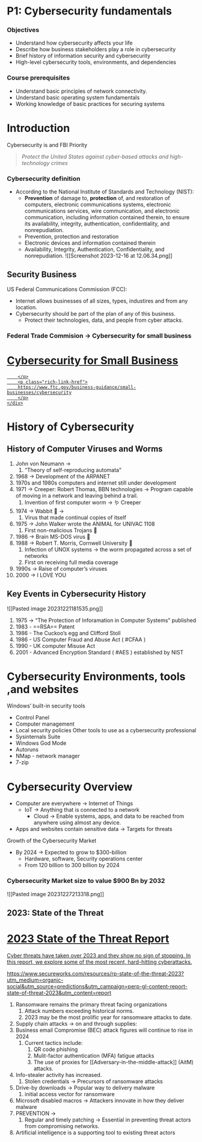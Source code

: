 # P1: Cybersecurity fundamentals

### Objectives
- Understand how cybersecurity affects your life
- Describe how business stakeholders play a role in cybersecurity
- Brief history of information security and cybersecurity
- High-level cybersecurity tools, environments, and dependencies

### Course prerequisites
- Understand basic principles of network connectivity.
- Understand basic operating system fundamentals 
- Working knowledge of basic practices for securing systems

# Introduction

Cybersecurity is and FBI Priority
> *Protect the United States against cyber-based attacks and high-technology crimes*

### Cybersecurity definition
- According to the National Institute of Standards and Technology (NIST):
	- **Prevention** of damage to, **protection** of, and restoration of computers, electronic communications systems, electronic communications services, wire communication, and electronic communication, including information contained therein, to ensure its availability, integrity, authentication, confidentiality, and nonrepudiation.
	- Prevention, protection and restoration
	- Electronic devices and information contained therein
	- Availability, Integrity, Authentication, Confidentiality, and nonrepudiation.
![[Screenshot 2023-12-16 at 12.06.34.png]]

## Security Business

US Federal Communications Commission (FCC):
- Internet allows businesses of all sizes, types, industires and from any location.
- Cybersecurity should be part of the plan of any of this business.
	- Protect their technologies, data, and people from cyber attacks.

### Federal Trade Commision → Cybersecurity for small business

<div class="rich-link-card-container"><a class="rich-link-card" href="https://www.ftc.gov/business-guidance/small-businesses/cybersecurity" target="_blank">
	<div class="rich-link-image-container">
		<div class="rich-link-image" style="background-image: url('https://www.ftc.gov/sites/default/files/ftc_gov/images/ftc_social_share_default_en.jpg')">
	</div>
	</div>
	<div class="rich-link-card-text">
		<h1 class="rich-link-card-title">Cybersecurity for Small Business</h1>
		<p class="rich-link-card-description">
		
		</p>
		<p class="rich-link-href">
		https://www.ftc.gov/business-guidance/small-businesses/cybersecurity
		</p>
	</div>
</a></div>

# History of Cybersecurity

## History of Computer Viruses and Worms
1. John von Neumann → 
	1. “Theory of self-reproducing automata”
3. 1968 → Development of the ARPANET
4. 1970s and 1980s computers and internet still under development
5. 1971 → Creeper: Robert Thomas, BBN technologies → Program capable of moving in a network and leaving behind a trail.
	1. Invention of first computer worm → 🪱 Creeper
6. 1974 → Wabbit 🐰 →
	1. Virus that made continual copies of itself
7. 1975 → John Walker wrote the ANIMAL for UNIVAC 1108
	1. First non-malicious Trojans 🐴
8. 1986 → Brain MS-DOS virus 👾
9. 1988 → Robert T. Morris, Cornwell University 🐛
	1. Infection of UNOX systems → the worm propagated across a set of networks
	2. First on receiving full media coverage
10. 1990s → Raise of computer’s viruses
11. 2000 → I LOVE YOU 

## Key Events in Cybersecurity History

![[Pasted image 20231221181535.png]]

1. 1975 → “The Protection of Inforamation in Computer Systems” published
2. 1983 - ==RSA== Patent
3. 1986 - The Cuckoo’s egg and Clifford Stoll
4. 1986 - US Computer Fraud and Abuse Act ( #CFAA )
5. 1990 - UK computer Misuse Act
6. 2001 - Advanced Encryption Standard ( #AES ) established by NIST

# Cybersecurity Environments, tools ,and websites

Windows’ built-in security tools
- Control Panel
- Computer management
- Local security policies
Other tools to use as a cybersecurity professional
- Sysinternals Suite
- Windows God Mode
- Autoruns
- NMap - network manager
- 7-zip

# Cybersecurity Overview

- Computer are everywhere → Internet of Things
	- IoT → Anything that is connected to a network
		- Cloud → Enable systems, apps, and data to be reached from anywhere using almost any device.
- Apps and websites contain sensitive data → Targets for threats

Growth of the Cybersecurity Market
- By 2024 → Expected to grow to $300-billion
	- Hardware, software, Security operations center
	- From 120 billion to 300 billion by 2024

### Cybersecurity Market size to value $900 Bn by 2032

![[Pasted image 20231227213318.png]]

## 2023: State of the Threat

<div class="rich-link-card-container"><a class="rich-link-card" href="https://www.secureworks.com/resources/rp-state-of-the-threat-2023?utm_medium=organic-social&utm_source=predictions&utm_campaign=perp-gl-content-report-state-of-threat-2023&utm_content=report" target="_blank">
	<div class="rich-link-image-container">
		<div class="rich-link-image" style="background-image: url('https://dam.secureworks.com/m/6023b7ba36e60bcc/webimage-State-of-the-Threat-Report-2023-Social.png')">
	</div>
	</div>
	<div class="rich-link-card-text">
		<h1 class="rich-link-card-title">2023 State of the Threat Report</h1>
		<p class="rich-link-card-description">
		Cyber threats have taken over 2023 and they show no sign of stopping. In this report, we explore some of the most recent, hard-hitting cyberattacks.
		</p>
		<p class="rich-link-href">
		https://www.secureworks.com/resources/rp-state-of-the-threat-2023?utm_medium=organic-social&utm_source=predictions&utm_campaign=perp-gl-content-report-state-of-threat-2023&utm_content=report
		</p>
	</div>
</a></div>

1. Ransomware remains the primary threat facing organizations
	1. Attack numbers exceeding historical norms.
	2. 2023 may be the most prolific year for ransomware attacks to date.
2. Supply chain attacks → on and through supplies:
3. Business email Compromise (BEC) attack figures will continue to rise in 2024
	1. Current tactics include:
		1. QR code phishing
		2. Mulit-factor authentication (MFA) fatigue attacks
		3. The use of proxies for [[Adversary-in-the-middle-attack]] (AitM) attacks.
4. Info-stealer activity has increased.
	1. Stolen credentials → Precursors of ransomware attacks
5. Drive-by downloads → Popular way to delivery malware
	1. initial access vector for ransomware
6. Microsoft disabled macros → Attackers innovate in how they deliver malware
7. PREVENTION →
	1. Regular and timely patching → Essential in preventing threat actors from compromising networks.
8. Artificial intelligence is a supporting tool to existing threat actors




